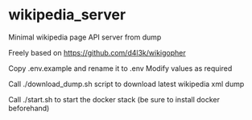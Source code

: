 # wikipedia_server
Minimal wikipedia page API server from dump

Freely based on https://github.com/d4l3k/wikigopher

Copy .env.example and rename it to .env Modify values as required

Call ./download_dump.sh script to download latest wikipedia xml dump

Call ./start.sh to start the docker stack (be sure to install docker beforehand)
